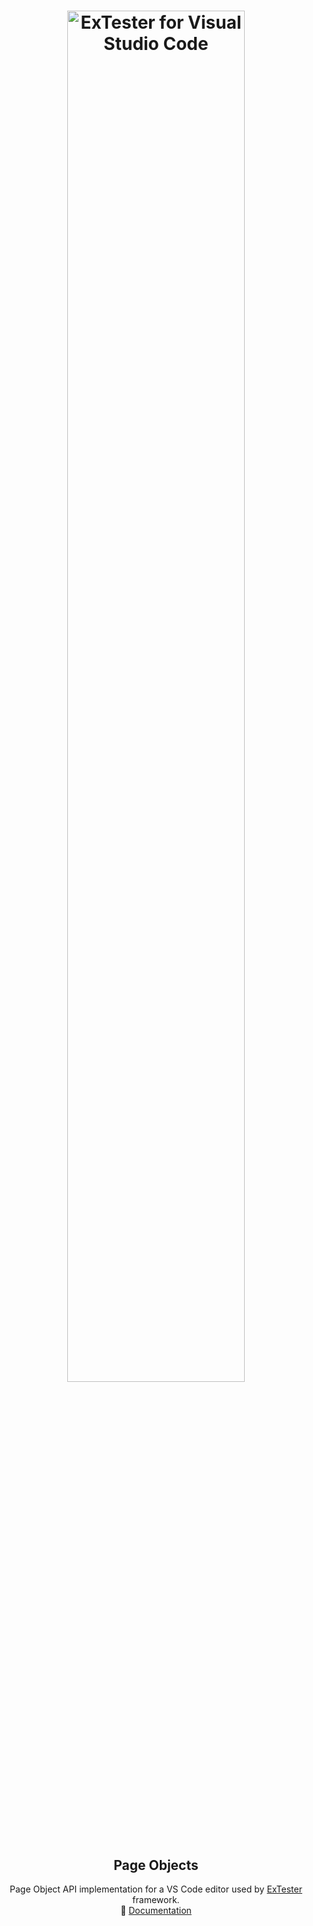 <h1 align="center">
  <img alt="ExTester for Visual Studio Code" width="75%" height="75%" src="../../icons/logo-text-side.png">
</h1>

<h2 align="center">Page Objects</h2>

<p align="center">
Page Object API implementation for a VS Code editor used by <a href="https://github.com/redhat-developer/vscode-extension-tester">ExTester</a> framework.</br>📄 <a href="https://github.com/redhat-developer/vscode-extension-tester/wiki/Page-Object-APIs">Documentation</a>
</p>

